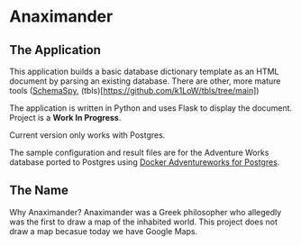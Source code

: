 # Anaximander

## The Application

This application builds a basic database dictionary template as an HTML document by parsing an existing database. There are other, more mature tools ([SchemaSpy](https://schemaspy.org/), (tbls)[https://github.com/k1LoW/tbls/tree/main])

The application is written in Python and uses Flask to display the document. Project is a **Work In Progress**.

Current version only works with Postgres.

The sample configuration and result files are for the Adventure Works database ported to Postgres using [ Docker Adventureworks for Postgres](https://github.com/glaubercini/docker-adventureworks-for-postgres).

## The Name
Why Anaximander? Anaximander was a Greek philosopher who allegedly was the first to draw a map of the inhabited world. This project does not draw a map becasue today we have Google Maps.


